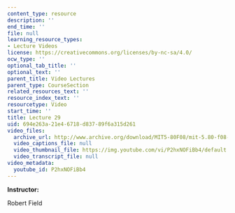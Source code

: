 ```yaml
---
content_type: resource
description: ''
end_time: ''
file: null
learning_resource_types:
- Lecture Videos
license: https://creativecommons.org/licenses/by-nc-sa/4.0/
ocw_type: ''
optional_tab_title: ''
optional_text: ''
parent_title: Video Lectures
parent_type: CourseSection
related_resources_text: ''
resource_index_text: ''
resourcetype: Video
start_time: ''
title: Lecture 29
uid: 694e263a-21e4-6718-d837-89f6a315d261
video_files:
  archive_url: http://www.archive.org/download/MIT5-80F08/mit-5.80-f08-lec29_300k.mp4
  video_captions_file: null
  video_thumbnail_file: https://img.youtube.com/vi/P2hxNOFiBb4/default.jpg
  video_transcript_file: null
video_metadata:
  youtube_id: P2hxNOFiBb4
---
```


**Instructor:**

Robert Field

